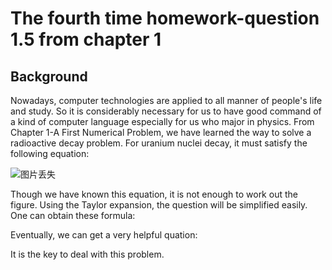 # The fourth time homework-question 1.5 from chapter 1

## Background
Nowadays, computer technologies are applied to all manner of people's life and study. So it is considerably necessary for us to have good command of a kind of computer language especially for us who major in physics. From Chapter 1-A First Numerical Problem, we have learned the way to solve a radioactive decay problem. 
For uranium nuclei decay, it must satisfy the following equation:

![图片丢失](https://github.com/TanMingjun/compuational_physics_N2014301020106/blob/master/Ex-4/equation/X0V0OSJF74DX8MNPQ81.png)

Though we have known this equation, it is not enough to work out the figure. Using the Taylor expansion, the question will be simplified easily. One can obtain these formula:


Eventually, we can get a very helpful quation:

It is the key to deal with this problem.
